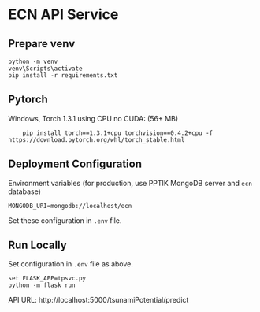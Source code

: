 # ECN API Service

## Prepare venv

    python -m venv
    venv\Scripts\activate
    pip install -r requirements.txt

## Pytorch

Windows, Torch 1.3.1 using CPU no CUDA: (56+ MB)
    
        pip install torch==1.3.1+cpu torchvision==0.4.2+cpu -f https://download.pytorch.org/whl/torch_stable.html


## Deployment Configuration

Environment variables (for production, use PPTIK MongoDB server and `ecn` database)

    MONGODB_URI=mongodb://localhost/ecn

Set these configuration in `.env` file.

## Run Locally

Set configuration in `.env` file as above.

    set FLASK_APP=tpsvc.py
    python -m flask run

API URL: http://localhost:5000/tsunamiPotential/predict
